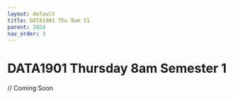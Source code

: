 ```yaml
---
layout: default
title: DATA1901 Thu 8am S1
parent: 2024
nav_order: 3
---
```


# DATA1901 Thursday 8am Semester 1

// Coming Soon